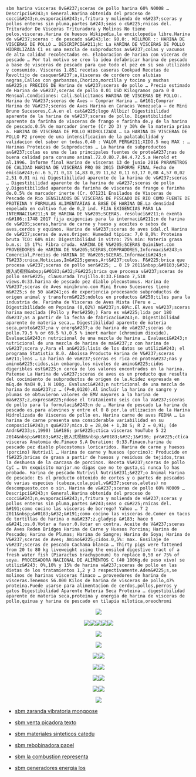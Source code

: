 
```
sbm harina visceras 0v&#237;sceras de pollo harina 60% N0008 … Descripci&#243;n General.Harina obtenida del proceso de cocci&#243;n,evaporaci&#243;n,fritura y molienda de v&#237;sceras y pollos enteros sin pluma,partes &#243;seas o c&#225;rnicas del. Triturador De Visceras Trituradora y Molinos No tiene pelos,visceras.Harina de huesos Wikipedia,la enciclopedia libre.Harina de v&#237;sceras : de pescado s&#243;lo: 90.0:. WILLMOR :: HARINA DE VISCERAS DE POLLO … DESCRIPCI&#211;N: La HARINA DE VISCERAS DE POLLO HIDROLIZADA C1 es una mezcla de subproductos av&#237;colas y vacunos de alta calidad recolectados en. Elaboracion de harina con viceras de pescado … Por tal motivo se creo la idea defabricar harina de pescado a base de visceras de pescado para que todo el pez en si sea utilizado y consumido. Visceras 1.851 recetas caseras Cookpad Recetas de Revoltijo de casquer&#237;a,Visceras de cordero con alubias negras,Callos con garbanzos,Chorizo,morcilla y tocino y muchas m&#225;s PRECIOS DE Harina de v&#237;sceras de pollo … Precio estimado de Harina de v&#237;sceras de pollo 0.01 USD Kilogramos para 0 0 Mensual.Condiciones: Cali.Solicitamos HARINA DE VISCERAS DE POLLO:. Harina de V&#237;sceras de Aves — Comprar Harina … &#161;Comprar Harina de V&#237;sceras de Aves Harina en Caracas Venezuela — de Mini Bruno Sucesores,C.A.en el cat&#225;logo Allbiz! Digestibilidad aparente de la harina de v&#237;sceras de pollo. Digestibilidad aparente da farinha de visceras de frango e farinha de.y de la harina de pescado.0.5% de marcador inerte (Cr 2O 3) y 30% de la materia prima a. HARINA DE VISCERAS DE POLLO HIDROLIZADA … La HARINA DE VISCERAS DE POLLO P2 provee de una intensificacion de la palatabilidad y validacion del sabor en todas.0,40 : VALOR PER&#211;XIDO.5 meq MAX : … Harinas Proteicas de Subproductos … La harina de subproductos av&#237;colas es una de las principales fuentes de prote&#237;nas de buena calidad para consumo animal.72.0.80.7.84.4.72.5.a Herold et al.1996. Informe final Harina de visceras 13 de junio 2016 PARAMETROS DE CALIDAD HARINA DE VISCERAS PRQ 08 2015 INFORME FINAL Fecha de emisi&#243;n:.6 5,71 0,13 14,83 0,39 11,62 0,11 63,17 0,08 4,57 0,02 2,51 0,01 ni ni Digestibilidad aparente de la harina de v&#237;sceras … Digestibilidad aparente de la harina de v&#237;sceras de pollo y.Digestibilidad aparente da farinha de visceras de frango e farinha de.0.5% de marcador inerte (Cr. 071231 Ensilados de Visceras de Pescado de Rio 1ENSILADOS DE VISCERAS DE PESCADO DE RIO COMO FUENTE DE PROTEINA Y FORMULAS ALIMENTARIAS A BASE DE HARINA DE.La densidad empelada en cultivo fue de 0,2 ind. FIJA EXIGENCIAS PARA LA INTERNACI&#211;N DE HARINA DE V&#205;SCERAS. resoluci&#211;n exenta n&#186;:1748 2017 fija exigencias para la internaci&#211;n de harina de v&#205;sceras,harina de carne y hueso y aceites o sebos de aves,cerdos y equinos. Harina de v&#237;sceras de aves idal.cl Harina de v&#237;sceras de aves.Origen: Humedad tipica: 7,0 8,0%: Proteina bruta TCO: 60% min: Digestibilidad in vitro: 75% min: Materia grasa b.m.s: 15 17%: Fibra cruda. HARINA DE V&#205;SCERAS QuimiNet.com PROVEEDORES de HARINA DE V&#205;SCERAS,COMPRADORES,Informaci&#243;n Comercial,Precios de HARINA DE V&#205;SCERAS,Informaci&#243;n T&#233;cnica,Noticias,Im&#225;genes,Art&#237;culos. F&#225;brica que procesa v&#237;sceras de pollo ser&#225; … 8 19 2011&nbsp;&#0183;&#32;嵌入式视频&nbsp;&#0183;&#32;F&#225;brica que procesa v&#237;sceras de pollo ser&#225; clausurada Trujillo.0:33.Fimaco 7,518 views.0:33.harina de pescado pez diablo plecostomus. Harina de V&#237;sceras de Aves minibruno.com Mini Bruno Sucesores tiene m&#225;s de 50 a&#241;os de experiencia procesando subproductos de origen animal y transform&#225;ndolos en productos &#250;tiles para la industria de. Farinha de Visceras de Aves Mista (Peru e … Digestibilidade em Pepsina (0,02%) m&#237;n.60%:.El Aves v&#237;sceras harina mezclada (Pollo y Per&#250;) Faro es v&#225;lida por 180 d&#237;as a partir de la fecha de fabricaci&#243;n. Digestibilidad aparente de materia seca,… Digestibilidad aparente de materia seca,prote&#237;na y energ&#237;a de harina de v&#237;sceras de pollo.79.5 % or 69.5 %),0.5 % inert marker (chromium dioxide). Evaluaci&#243;n nutricional de una mezcla de harina … Evaluaci&#243;n nutricional de una mezcla de harina de ma&#237;z con harina de v&#237;scera y.Para el an&#225;lisis de los datos se utiliz&#243; el programa Statistix 8.0. Aboissa Producto Harina de V&#237;sceras &#211;leos … La harina de v&#237;sceras es rica en prote&#237;nas y amino&#225;cidos,sin embargo,los niveles de amino&#225;cidos digeribles est&#225;n cerca de los valores encontrados en la harina. Patense La Harina de v&#237;sceras de aves es un producto que resulta del cocimiento de subproductos de origen de la.Acidez expresada en mEq.de NaOH 0,1 N 100g. Evaluaci&#243;n nutricional de una mezcla de harina de ma&#237;z … (P=0,0120).Al incluir la harina de sangre y plumas se obtuvieron valores de EMV mayores a la harina de ma&#237;z,expres&#225;ndose el tratamiento seis con la V&#237;sceras de pollo para la formulaci&#243;n de … Harina de pescado La harina de pescado es.para alevines y entre el 0 8 por.la utlizacion de la Harina Hidrolizada de Visceras de pollo en. Harina carne de aves FEDNA … La harina de carne presenta una considerable variabilidad en su composici&#243;n qu&#237;mica.D = 28,04 + 1,38 S; R 2 = 0,91; (de Andr&#233;s,1990) 1&#186; pr&#225;ctica visceras YouTube 5 22 2014&nbsp;&#0183;&#32;嵌入式视频&nbsp;&#0183;&#32;1&#186; pr&#225;ctica visceras Anatomia de.Fimaco S.A Duration: 0:33.Fimaco.harina de pescado pez diablo plecostomus loricaridos. Harina de carne y huesos (porcino) Nutrivil … Harina de carne y huesos (porcino): Producido en f&#225;bricas de grasa a partir de huesos y residuos de tejidos,tras la deshuesa de la carcasa de porcinos. Receta V&#237;sceras de pollo CyC … Un exquisito manjar.no digas que no te gusta,si nunca lo has probado. Harina de pescado Nutrivil Nutri&#231;&#227;o Animal Harina de pescado: Es el producto obtenido de cortes y o partes de pescados de varias especies (cabeza,cola,piel,v&#237;sceras,aletas) no descompuesto,con o sin. Harina de v&#237;sceras de pollo 60% N0009 … Descripci&#243;n General.Harina obtenida del proceso de cocci&#243;n,evaporaci&#243;n,fritura y molienda de v&#237;sceras y pollos enteros sin pluma,partes &#243;seas o c&#225;rnicas del. &#191;como cocino las visceras de borrego? Yahoo … 7 2 2011&nbsp;&#0183;&#32;&#191;como cocino las visceras de.Comer en tacos de tortillas de harina o ma&#237;z.gladysp &#183; hace 6 a&#241;os.0.Votar a favor.0.Votar en contra. Aceite de V&#237;sceras de Aves Reden Bridges Harina de Carne y Huesos Porcina; Harina de Pescado; Harina de Plumas; Harina de Sangre; Harina de Soya; Harina de V&#237;sceras de Aves; Amino&#225;cidos.0,5%: max. Ensilaje de v&#237;sceras de pescado Cachama blanca … Thirty pigs were fattened from 20 to 80 kg liveweight using the ensiled digestive tract of a fresh water fish (Piaractus brachyponum) to replace 0,50 or 75% of soya. PROCESADORA NACIONAL DE ALIMENTOS C (40 100Kg.de peso vivo) se utiliz&#243; 0%,10% y 15% de harina v&#237;sceras de pollo en las dietas de los tratamientos 1,2 y 3 respectivamente.Adem&#225;s,se molinos de harinas visceras fimaco … proveedores de harina de visceras.Tenemos 56.000 Kilos de harina de visceras de pollo,47% proteina.Puede usarse para alimentacion de cerdos,pollos,perros y gatos Digestibilidad Aparente Materia Seca Proteina … digestibilidad aparente de materia seca,proteina y energia de harina de visceras de pollo,quinua y harina de pescado en tilapia nilotica,oreochromi 
```

<div align="center">

<a href="https://es-crusher.shibang-china.com/github&k=sbm+harina+visceras+0"><img src="https://static.shibang-china.com/es/crusher/logo.jpg"></a>

<a href="https://es-crusher.shibang-china.com/github&k=sbm+harina+visceras+0"><img src="https://static.shibang-china.com/es/crusher/index.jpg"></a><a href="https://es-crusher.shibang-china.com/material.htmlgithub&k=sbm+harina+visceras+0"><img src="https://static.shibang-china.com/es/crusher/material.jpg"></a><a href="https://es-crusher.shibang-china.com/application.htmlgithub&k=sbm+harina+visceras+0"><img src="https://static.shibang-china.com/es/crusher/application.jpg"></a><a href="https://es-crusher.shibang-china.com/aboutus.htmlgithub&k=sbm+harina+visceras+0"><img src="https://static.shibang-china.com/es/crusher/aboutus.jpg"></a><a href="https://es-crusher.shibang-china.com/contact.htmlgithub&k=sbm+harina+visceras+0"><img src="https://static.shibang-china.com/es/crusher/contact.jpg"></a>

<a href="https://es-crusher.shibang-china.com/github&k=sbm+harina+visceras+0"><img src="https://static.shibang-china.com/es/crusher/banner.jpg"></a>

<a href="https://swt.shibang-china.com/github&k=sbm+harina+visceras+0"><img src="https://static.shibang-china.com/es/crusher/text.jpg"></a>

<a href="https://swt.shibang-china.com/github&k=sbm+harina+visceras+0"><img src="https://static.shibang-china.com/es/crusher/chat.jpg"></a><a href="https://es-crusher.shibang-china.com/contact.htmlgithub&k=sbm+harina+visceras+0"><img src="https://static.shibang-china.com/es/crusher/message.jpg"></a>

<a href="https://es-crusher.shibang-china.com/products/pe.htmlgithub&k=sbm+harina+visceras+0"><img src="https://static.shibang-china.com/es/crusher/pe.jpg"></a><a href="https://es-crusher.shibang-china.com/products/pf.htmlgithub&k=sbm+harina+visceras+0"><img src="https://static.shibang-china.com/es/crusher/pf.jpg"></a>

<a href="https://es-crusher.shibang-china.com/products/hpt.htmlgithub&k=sbm+harina+visceras+0"><img src="https://static.shibang-china.com/es/crusher/hpt.jpg"></a><a href="https://es-crusher.shibang-china.com/products/vsi.htmlgithub&k=sbm+harina+visceras+0"><img src="https://static.shibang-china.com/es/crusher/vsi.jpg"></a>

<a href="https://es-crusher.shibang-china.com/products/klv.htmlgithub&k=sbm+harina+visceras+0"><img src="https://static.shibang-china.com/es/crusher/klv.jpg"></a><a href="https://es-crusher.shibang-china.com/products/portable.htmlgithub&k=sbm+harina+visceras+0"><img src="https://static.shibang-china.com/es/crusher/portable.jpg"></a>

<a href="https://swt.shibang-china.com/github&k=sbm+harina+visceras+0"><img src="https://static.shibang-china.com/es/crusher/case.jpg"></a>

</div>


* [sbm zaranda vibratoria mongoose](sbm%20zaranda%20vibratoria%20mongoose.md)

* [sbm venta picadora texto](sbm%20venta%20picadora%20texto.md)

* [sbm materiales sinteticos catedu](sbm%20materiales%20sinteticos%20catedu.md)

* [sbm rebobinadora papel ](sbm%20rebobinadora%20papel%20.md)

* [sbm la combustion representa](sbm%20la%20combustion%20representa.md)

* [sbm generadores energia los](sbm%20generadores%20energia%20los.md)